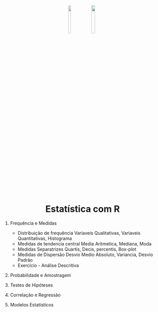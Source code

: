 <h1 align="center">
    
<p align="center">
<img src= "https://upload.wikimedia.org/wikipedia/commons/1/1b/R_logo.svg" width="12%" height="15%"/>
<img src="https://upload.wikimedia.org/wikipedia/commons/5/53/Estat%C3%ADstica_%C3%ADcone.svg" width="15%" height="15%"/>

<h1 align="center"><b>Estatística com R </b></h1>

<p align="center"> 


1. Frequência e Medidas
    * Distribuição de frequência Variaveis Qualitativas, Variaveis Quantitativas, Histograma
    * Medidas de tendencia central Media Aritmetica, Mediana, Moda
    * Medidas Separatrizes Quartis, Decis, percentis, Box-plot
    * Medidas de Dispersão Desvio Medio Absoluto, Variancia, Desvio Padrão
    - Exercício - Análise Descritiva
      
2.  Probabilidade e Amostragem

3. Testes de Hipóteses

4. Correlação e Regressão

5. Modelos Estatísticos
